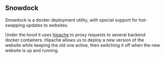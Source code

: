 ## Snowdock

Snowdock is a docker deployment utility, with special support for hot-swapping updates to websites.

Under the hood it uses [hipache](...) to proxy requests to several backend docker containers. Hipache allows us to deploy a new version of the website while keeping the old one active, then switching it off when the new website is up and running.
